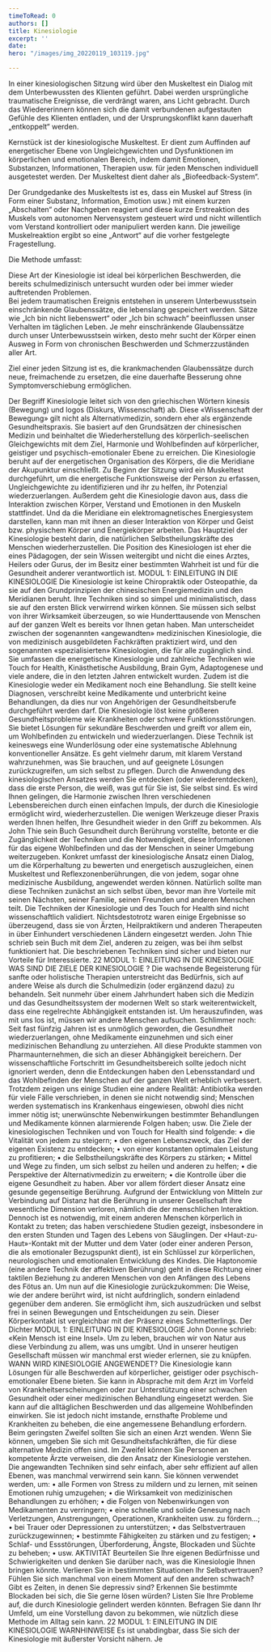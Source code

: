 ```yaml
---
timeToRead: 0
authors: []
title: Kinesiologie
excerpt: ''
date: 
hero: "/images/img_20220119_103119.jpg"

---
```

In einer kinesiologischen Sitzung wird über den Muskeltest ein Dialog mit dem Unterbewussten des Klienten geführt. Dabei werden ursprüngliche traumatische Ereignisse, die verdrängt waren, ans Licht gebracht. Durch das Wiedererinnern können sich die damit verbundenen aufgestauten Gefühle des Klienten entladen, und der Ursprungskonflikt kann dauerhaft „entkoppelt“ werden.

Kernstück ist der kinesiologische Muskeltest. Er dient zum Auffinden auf energetischer Ebene von Ungleichgewichten und Dysfunktionen im körperlichen und emotionalen Bereich, indem damit Emotionen, Substanzen, Informationen, Therapien usw. für jeden Menschen individuell ausgetestet werden. Der Muskeltest dient daher als „Biofeedback-System“.

Der Grundgedanke des Muskeltests ist es, dass ein Muskel auf Stress (in Form einer Substanz, Information, Emotion usw.) mit einem kurzen „Abschalten“ oder Nachgeben reagiert und diese kurze Erstreaktion des Muskels vom autonomen Nervensystem gesteuert wird und nicht willentlich vom Verstand kontrolliert oder manipuliert werden kann. Die jeweilige Muskelreaktion ergibt so eine „Antwort“ auf die vorher festgelegte Fragestellung.

Die Methode umfasst:

Diese Art der Kinesiologie ist ideal bei körperlichen Beschwerden, die bereits schulmedizinisch untersucht wurden oder bei immer wieder auftretenden Problemen.  
 Bei jedem traumatischen Ereignis entstehen in unserem Unterbewusstsein einschränkende Glaubenssätze, die lebenslang gespeichert werden. Sätze wie „Ich bin nicht liebenswert“ oder „Ich bin schwach“ beeinflussen unser Verhalten im täglichen Leben. Je mehr einschränkende Glaubenssätze durch unser Unterbewusstsein wirken, desto mehr sucht der Körper einen Ausweg in Form von chronischen Beschwerden und Schmerzzuständen aller Art.

Ziel einer jeden Sitzung ist es, die krankmachenden Glaubenssätze durch neue, freimachende zu ersetzen, die eine dauerhafte Besserung ohne Symptomverschiebung ermöglichen.

Der Begriff Kinesiologie leitet sich von den griechischen Wörtern kinesis (Bewegung) und logos (Diskurs, Wissenschaft) ab. Diese «Wissenschaft der Bewegung» gilt nicht als Alternativmedizin, sondern eher als ergänzende Gesundheitspraxis. Sie basiert auf den Grundsätzen der chinesischen Medizin und beinhaltet die Wiederherstellung des körperlich-seelischen Gleichgewichts mit dem Ziel, Harmonie und Wohlbefinden auf körperlicher, geistiger und psychisch-emotionaler Ebene zu erreichen. Die Kinesiologie beruht auf der energetischen Organisation des Körpers, die die Meridiane der Akupunktur einschließt. Zu Beginn der Sitzung wird ein Muskeltest durchgeführt, um die energetische Funktionsweise der Person zu erfassen, Ungleichgewichte zu identifizieren und ihr zu helfen, ihr Potenzial wiederzuerlangen. Außerdem geht die Kinesiologie davon aus, dass die Interaktion zwischen Körper, Verstand und Emotionen in den Muskeln stattfindet. Und da die Meridiane ein elektromagnetisches Energiesystem darstellen, kann man mit ihnen an dieser Interaktion von Körper und Geist bzw. physischem Körper und Energiekörper arbeiten. Das Hauptziel der Kinesiologie besteht darin, die natürlichen Selbstheilungskräfte des Menschen wiederherzustellen. Die Position des Kinesiologen ist eher die eines Pädagogen, der sein Wissen weitergibt und nicht die eines Arztes, Heilers oder Gurus, der im Besitz einer bestimmten Wahrheit ist und für die Gesundheit anderer verantwortlich ist. MODUL 1: EINLEITUNG IN DIE KINESIOLOGIE Die Kinesiologie ist keine Chiropraktik oder Osteopathie, da sie auf den Grundprinzipien der chinesischen Energiemedizin und den Meridianen beruht. Ihre Techniken sind so simpel und minimalistisch, dass sie auf den ersten Blick verwirrend wirken können. Sie müssen sich selbst von ihrer Wirksamkeit überzeugen, so wie Hunderttausende von Menschen auf der ganzen Welt es bereits vor Ihnen getan haben. Man unterscheidet zwischen der sogenannten «angewandten» medizinischen Kinesiologie, die von medizinisch ausgebildeten Fachkräften praktiziert wird, und den sogenannten «spezialisierten» Kinesiologien, die für alle zugänglich sind. Sie umfassen die energetische Kinesiologie und zahlreiche Techniken wie Touch for Health, Kinästhetische Ausbildung, Brain Gym, Adaptogenese und viele andere, die in den letzten Jahren entwickelt wurden. Zudem ist die Kinesiologie weder ein Medikament noch eine Behandlung. Sie stellt keine Diagnosen, verschreibt keine Medikamente und unterbricht keine Behandlungen, da dies nur von Angehörigen der Gesundheitsberufe durchgeführt werden darf. Die Kinesiologie löst keine größeren Gesundheitsprobleme wie Krankheiten oder schwere Funktionsstörungen. Sie bietet Lösungen für sekundäre Beschwerden und greift vor allem ein, um Wohlbefinden zu entwickeln und wiederzuerlangen. Diese Technik ist keineswegs eine Wunderlösung oder eine systematische Ablehnung konventioneller Ansätze. Es geht vielmehr darum, mit klarem Verstand wahrzunehmen, was Sie brauchen, und auf geeignete Lösungen zurückzugreifen, um sich selbst zu pflegen. Durch die Anwendung des kinesiologischen Ansatzes werden Sie entdecken (oder wiederentdecken), dass die erste Person, die weiß, was gut für Sie ist, Sie selbst sind. Es wird Ihnen gelingen, die Harmonie zwischen Ihren verschiedenen Lebensbereichen durch einen einfachen Impuls, der durch die Kinesiologie ermöglicht wird, wiederherzustellen. Die wenigen Werkzeuge dieser Praxis werden Ihnen helfen, Ihre Gesundheit wieder in den Griff zu bekommen. Als John Thie sein Buch Gesundheit durch Berührung vorstellte, betonte er die Zugänglichkeit der Techniken und die Notwendigkeit, diese Informationen für das eigene Wohlbefinden und das der Menschen in seiner Umgebung weiterzugeben. Konkret umfasst der kinesiologische Ansatz einen Dialog, um die Körperhaltung zu bewerten und energetisch auszugleichen, einen Muskeltest und Reflexzonenberührungen, die von jedem, sogar ohne medizinische Ausbildung, angewendet werden können. Natürlich sollte man diese Techniken zunächst an sich selbst üben, bevor man ihre Vorteile mit seinen Nächsten, seiner Familie, seinen Freunden und anderen Menschen teilt. Die Techniken der Kinesiologie und des Touch for Health sind nicht wissenschaftlich validiert. Nichtsdestotrotz waren einige Ergebnisse so überzeugend, dass sie von Ärzten, Heilpraktikern und anderen Therapeuten in über Einhundert verschiedenen Ländern eingesetzt werden. John Thie schrieb sein Buch mit dem Ziel, anderen zu zeigen, was bei ihm selbst funktioniert hat. Die beschriebenen Techniken sind sicher und bieten nur Vorteile für Interessierte. 22 MODUL 1: EINLEITUNG IN DIE KINESIOLOGIE WAS SIND DIE ZIELE DER KINESIOLOGIE ? Die wachsende Begeisterung für sanfte oder holistische Therapien unterstreicht das Bedürfnis, sich auf andere Weise als durch die Schulmedizin (oder ergänzend dazu) zu behandeln. Seit nunmehr über einem Jahrhundert haben sich die Medizin und das Gesundheitssystem der modernen Welt so stark weiterentwickelt, dass eine regelrechte Abhängigkeit entstanden ist. Um herauszufinden, was mit uns los ist, müssen wir andere Menschen aufsuchen. Schlimmer noch: Seit fast fünfzig Jahren ist es unmöglich geworden, die Gesundheit wiederzuerlangen, ohne Medikamente einzunehmen und sich einer medizinischen Behandlung zu unterziehen. All diese Produkte stammen von Pharmaunternehmen, die sich an dieser Abhängigkeit bereichern. Der wissenschaftliche Fortschritt im Gesundheitsbereich sollte jedoch nicht ignoriert werden, denn die Entdeckungen haben den Lebensstandard und das Wohlbefinden der Menschen auf der ganzen Welt erheblich verbessert. Trotzdem zeigen uns einige Studien eine andere Realität: Antibiotika werden für viele Fälle verschrieben, in denen sie nicht notwendig sind; Menschen werden systematisch ins Krankenhaus eingewiesen, obwohl dies nicht immer nötig ist; unerwünschte Nebenwirkungen bestimmter Behandlungen und Medikamente können alarmierende Folgen haben; usw. Die Ziele der kinesiologischen Techniken und von Touch for Health sind folgende: • die Vitalität von jedem zu steigern; • den eigenen Lebenszweck, das Ziel der eigenen Existenz zu entdecken; • von einer konstanten optimalen Leistung zu profitieren; • die Selbstheilungskräfte des Körpers zu stärken; • Mittel und Wege zu finden, um sich selbst zu heilen und anderen zu helfen; • die Perspektive der Alternativmedizin zu erweitern; • die Kontrolle über die eigene Gesundheit zu haben. Aber vor allem fördert dieser Ansatz eine gesunde gegenseitige Berührung. Aufgrund der Entwicklung von Mitteln zur Verbindung auf Distanz hat die Berührung in unserer Gesellschaft ihre wesentliche Dimension verloren, nämlich die der menschlichen Interaktion. Dennoch ist es notwendig, mit einem anderen Menschen körperlich in Kontakt zu treten; das haben verschiedene Studien gezeigt, insbesondere in den ersten Stunden und Tagen des Lebens von Säuglingen. Der «Haut-zu-Haut»-Kontakt mit der Mutter und dem Vater (oder einer anderen Person, die als emotionaler Bezugspunkt dient), ist ein Schlüssel zur körperlichen, neurologischen und emotionalen Entwicklung des Kindes. Die Haptonomie (eine andere Technik der affektiven Berührung) geht in diese Richtung einer taktilen Beziehung zu anderen Menschen von den Anfängen des Lebens des Fötus an. Um nun auf die Kinesiologie zurückzukommen: Die Weise, wie der andere berührt wird, ist nicht aufdringlich, sondern einladend gegenüber dem anderen. Sie ermöglicht ihm, sich auszudrücken und selbst frei in seinen Bewegungen und Entscheidungen zu sein. Dieser Körperkontakt ist vergleichbar mit der Präsenz eines Schmetterlings. Der Dichter MODUL 1: EINLEITUNG IN DIE KINESIOLOGIE John Donne schrieb: «Kein Mensch ist eine Insel». Um zu leben, brauchen wir von Natur aus diese Verbindung zu allem, was uns umgibt. Und in unserer heutigen Gesellschaft müssen wir manchmal erst wieder erlernen, sie zu knüpfen. WANN WIRD KINESIOLOGIE ANGEWENDET? Die Kinesiologie kann Lösungen für alle Beschwerden auf körperlicher, geistiger oder psychisch-emotionaler Ebene bieten. Sie kann in Absprache mit dem Arzt im Vorfeld von Krankheitserscheinungen oder zur Unterstützung einer schwachen Gesundheit oder einer medizinischen Behandlung eingesetzt werden. Sie kann auf die alltäglichen Beschwerden und das allgemeine Wohlbefinden einwirken. Sie ist jedoch nicht imstande, ernsthafte Probleme und Krankheiten zu beheben, die eine angemessene Behandlung erfordern. Beim geringsten Zweifel sollten Sie sich an einen Arzt wenden. Wenn Sie können, umgeben Sie sich mit Gesundheitsfachkräften, die für diese alternative Medizin offen sind. Im Zweifel können Sie Personen an kompetente Ärzte verweisen, die den Ansatz der Kinesiologie verstehen. Die angewandten Techniken sind sehr einfach, aber sehr effizient auf allen Ebenen, was manchmal verwirrend sein kann. Sie können verwendet werden, um: • alle Formen von Stress zu mildern und zu lernen, mit seinen Emotionen ruhig umzugehen; • die Wirksamkeit von medizinischen Behandlungen zu erhöhen; • die Folgen von Nebenwirkungen von Medikamenten zu verringern; • eine schnelle und solide Genesung nach Verletzungen, Anstrengungen, Operationen, Krankheiten usw. zu fördern...; • bei Trauer oder Depressionen zu unterstützen; • das Selbstvertrauen zurückzugewinnen; • bestimmte Fähigkeiten zu stärken und zu festigen; • Schlaf- und Essstörungen, Überforderung, Ängste, Blockaden und Süchte zu beheben; • usw. AKTIVITÄT Beurteilen Sie Ihre eigenen Bedürfnisse und Schwierigkeiten und denken Sie darüber nach, was die Kinesiologie Ihnen bringen könnte. Verlieren Sie in bestimmten Situationen Ihr Selbstvertrauen? Fühlen Sie sich manchmal von einem Moment auf den anderen schwach? Gibt es Zeiten, in denen Sie depressiv sind? Erkennen Sie bestimmte Blockaden bei sich, die Sie gerne lösen würden? Listen Sie Ihre Probleme auf, die durch Kinesiologie gelindert werden könnten. Befragen Sie dann Ihr Umfeld, um eine Vorstellung davon zu bekommen, wie nützlich diese Methode im Alltag sein kann. 22 MODUL 1: EINLEITUNG IN DIE KINESIOLOGIE WARNHINWEISE Es ist unabdingbar, dass Sie sich der Kinesiologie mit äußerster Vorsicht nähern. Je